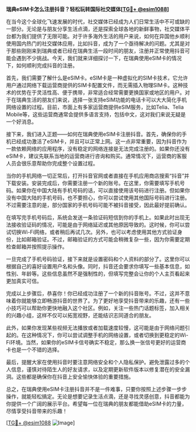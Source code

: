 **瑞典eSIM卡怎么注册抖音？轻松玩转国际社交媒体[[TG💪+ @esim1088](https://t.me/s/esim1088)]**

在当今这个全球化飞速发展的时代，社交媒体已经成为人们日常生活中不可或缺的一部分。无论是与朋友分享生活点滴，还是探索全球各地的新鲜事物，社交媒体平台都为我们提供了无限可能。对于许多海外生活的用户来说，如何在异国他乡顺利使用国内热门的社交媒体应用，比如抖音，成为了一个亟待解决的问题。尤其是对于那些刚刚来到瑞典或者已经在瑞典生活一段时间的朋友，注册并正常使用抖音可能会遇到不少挑战。今天，我们就来详细探讨一下，在瑞典使用eSIM卡的情况下，如何顺利完成抖音的注册。

首先，我们需要了解什么是eSIM卡。eSIM卡是一种虚拟化的SIM卡技术，它允许用户通过网络下载运营商提供的SIM卡配置文件，而无需插入物理SIM卡。这种技术的优势在于灵活性高、便于携带，非常适合经常需要更换国家或地区的用户。对于在瑞典生活的朋友们来说，选择一张支持eSIM功能的电话卡可以大大简化手机网络设置的过程。目前，市面上有多家运营商提供eSIM服务，比如Telia、Telia Mobile等，这些运营商通常会提供多语言支持，包括中文，这对我们来说无疑是一个好消息。

接下来，我们进入正题——如何在瑞典使用eSIM卡注册抖音。首先，确保你的手机已经成功激活了eSIM卡，并且可以正常上网。这一点非常重要，因为抖音作为一款依赖网络的应用程序，没有稳定的网络连接是无法完成注册的。如果你还没有eSIM卡，建议先联系当地的运营商进行咨询和购买。通常情况下，运营商的客服人员会很乐意帮助你完成整个设置过程。

当你的手机网络一切正常后，打开抖音官网或者直接在手机应用商店搜索“抖音”并下载安装。安装完成后，你需要注册一个新的账号。在这里，你需要填写手机号码。如果你在中国大陆有手机号码的话，可以直接使用该号码进行注册。但如果你没有中国大陆的手机号码，也不要担心，你可以尝试使用其他国际号码进行注册。不过需要注意的是，部分国家的手机号码可能不被抖音接受，因此最好提前确认。

在填写完手机号码后，系统会发送一条验证码短信到你的手机上。如果此时出现无法接收验证码的情况，可能是由于网络延迟或其他原因导致的。这时候，你可以尝试切换Wi-Fi网络，或者稍后再试几次。另外，也可以考虑使用其他方式验证身份，比如邮箱验证。不过，邮箱验证的方式可能会稍微复杂一些，因为你需要定期检查邮箱并按照提示操作。

一旦完成了手机号码验证，接下来就是设置密码和个人资料的部分了。这里你可以根据自己的喜好设置用户名和头像。同时，抖音还会要求你填写一些基本信息，如性别、年龄等。这些信息虽然不是强制性的，但填写完整会让你的个人主页看起来更加真实可信。

完成以上步骤后，恭喜你！你已经成功注册了一个新的抖音账号。不过，这并不意味着你就能够立即畅游抖音的世界了。为了更好地享受抖音带来的乐趣，还有一些小技巧可以帮助你更快地融入这个社区。例如，关注一些热门话题标签，加入相关的兴趣小组，这样不仅可以拓宽视野，还能结识志同道合的朋友。

此外，如果你发现某些视频无法播放或者加载速度较慢，这可能是由于网络问题引起的。在这种情况下，你可以尝试调整手机的网络设置，或者切换到更稳定的Wi-Fi环境。当然，如果你的eSIM卡信号确实不稳定，那么换一张信号更好的运营商卡也是一个不错的选择。

最后，提醒大家在使用抖音时要注意网络安全和个人隐私保护。避免泄露过多的个人信息，谨慎对待陌生人的好友请求，以及定期更新软件版本以修复潜在的安全漏洞。这些都是确保你在抖音上安全愉快体验的重要措施。

总之，在瑞典使用eSIM卡注册抖音并不是一件难事，只要你按照上述步骤一步步操作，就能轻松搞定。无论是想要记录生活点滴，还是寻找灵感创意，抖音都能为你提供一个广阔的展示平台。希望每一位在瑞典的朋友都能借助eSIM卡的力量，尽情享受抖音带来的乐趣！

[[TG💪+ @esim1088](https://t.me/s/esim1088) ![Image](https://i.postimg.cc/4NQfJmqS/Snipaste-2025-05-13-00-14-12.png)]